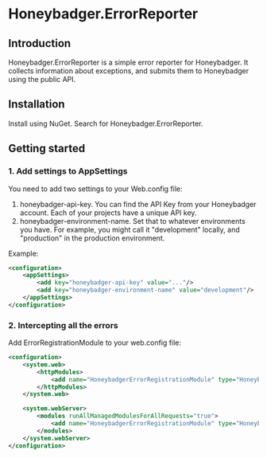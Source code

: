 # Honeybadger.ErrorReporter

## Introduction

Honeybadger.ErrorReporter is a simple error reporter for Honeybadger. It collects information about exceptions,
and submits them to Honeybadger using the public API.

## Installation

Install using NuGet. Search for Honeybadger.ErrorReporter.

## Getting started

### 1. Add settings to AppSettings

You need to add two settings to your Web.config file:

1. honeybadger-api-key. You can find the API Key from your Honeybadger account. Each of your projects have a unique API key.
2. honeybadger-environment-name. Set that to whatever environments you have. For example, you might call it "development" locally, and "production" in the production environment.

Example:
```xml
<configuration>
	<appSettings>
		<add key="honeybadger-api-key" value="..."/>
		<add key="honeybadger-environment-name" value="development"/>
	</appSettings>
</configuration>
```

### 2. Intercepting all the errors

Add ErrorRegistrationModule to your web.config file:

```xml
<configuration>
    <system.web>
        <httpModules>
            <add name="HoneybadgerErrorRegistrationModule" type="Honeybadger.ErrorReporter.HoneybadgerErrorRegistrationModule, Honeybadger.ErrorReporter" />
        </httpModules>
    </system.web>

    <system.webServer>
        <modules runAllManagedModulesForAllRequests="true">
            <add name="HoneybadgerErrorRegistrationModule" type="Honeybadger.ErrorReporter.HoneybadgerErrorRegistrationModule, Honeybadger.ErrorReporter" />
        </modules>
    </system.webServer>
</configuration>
```
